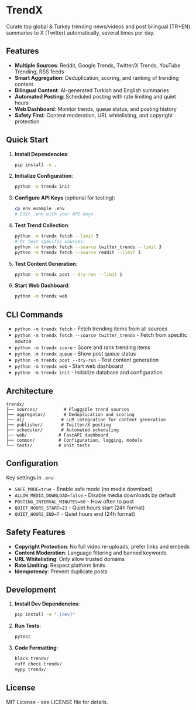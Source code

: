 # TrendX

Curate top global & Turkey trending news/videos and post bilingual (TR+EN) summaries to X (Twitter) automatically, several times per day.

## Features

- **Multiple Sources**: Reddit, Google Trends, Twitter/X Trends, YouTube Trending, RSS feeds
- **Smart Aggregation**: Deduplication, scoring, and ranking of trending content
- **Bilingual Content**: AI-generated Turkish and English summaries
- **Automated Posting**: Scheduled posting with rate limiting and quiet hours
- **Web Dashboard**: Monitor trends, queue status, and posting history
- **Safety First**: Content moderation, URL whitelisting, and copyright protection

## Quick Start

1. **Install Dependencies**:
   ```bash
   pip install -e .
   ```

2. **Initialize Configuration**:
   ```bash
   python -m trendx init
   ```

3. **Configure API Keys** (optional for testing):
   ```bash
   cp env.example .env
   # Edit .env with your API keys
   ```

4. **Test Trend Collection**:
   ```bash
   python -m trendx fetch --limit 5
   # Or test specific sources:
   python -m trendx fetch --source twitter_trends --limit 3
   python -m trendx fetch --source reddit --limit 3
   ```

5. **Test Content Generation**:
   ```bash
   python -m trendx post --dry-run --limit 1
   ```

6. **Start Web Dashboard**:
   ```bash
   python -m trendx web
   ```

## CLI Commands

- `python -m trendx fetch` - Fetch trending items from all sources
- `python -m trendx fetch --source twitter_trends` - Fetch from specific source
- `python -m trendx score` - Score and rank trending items
- `python -m trendx queue` - Show post queue status
- `python -m trendx post --dry-run` - Test content generation
- `python -m trendx web` - Start web dashboard
- `python -m trendx init` - Initialize database and configuration

## Architecture

```
trendx/
├── sources/          # Pluggable trend sources
├── aggregator/       # Deduplication and scoring
├── ai/              # LLM integration for content generation
├── publisher/       # Twitter/X posting
├── scheduler/       # Automated scheduling
├── web/            # FastAPI dashboard
├── common/         # Configuration, logging, models
└── tests/          # Unit tests
```

## Configuration

Key settings in `.env`:

- `SAFE_MODE=true` - Enable safe mode (no media download)
- `ALLOW_MEDIA_DOWNLOAD=false` - Disable media downloads by default
- `POSTING_INTERVAL_MINUTES=60` - How often to post
- `QUIET_HOURS_START=23` - Quiet hours start (24h format)
- `QUIET_HOURS_END=7` - Quiet hours end (24h format)

## Safety Features

- **Copyright Protection**: No full video re-uploads, prefer links and embeds
- **Content Moderation**: Language filtering and banned keywords
- **URL Whitelisting**: Only allow trusted domains
- **Rate Limiting**: Respect platform limits
- **Idempotency**: Prevent duplicate posts

## Development

1. **Install Dev Dependencies**:
   ```bash
   pip install -e ".[dev]"
   ```

2. **Run Tests**:
   ```bash
   pytest
   ```

3. **Code Formatting**:
   ```bash
   black trendx/
   ruff check trendx/
   mypy trendx/
   ```

## License

MIT License - see LICENSE file for details.
